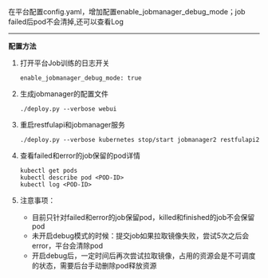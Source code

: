 在平台配置config.yaml，增加配置enable_jobmanager_debug_mode；job failed后pod不会清掉,还可以查看Log

---

**配置方法**

1. 打开平台Job训练的日志开关

    `enable_jobmanager_debug_mode: true`

2. 生成jobmanager的配置文件

   `./deploy.py --verbose webui`


3. 重启restfulapi和jobmanager服务

   `./deploy.py --verbose kubernetes stop/start jobmanager2 restfulapi2 `

4. 查看failed和error的job保留的pod详情

   ```
   kubectl get pods
   kubectl describe pod <POD-ID>
   kubectl log <POD-ID>
   ```
   
5. 注意事项：

    * 目前只针对failed和error的job保留pod，killed和finished的job不会保留pod
    * 未开启debug模式的时候：提交job如果拉取镜像失败，尝试5次之后会error，平台会清除pod
    * 开启debug后，一定时间后再次尝试拉取镜像，占用的资源会是不可调度的状态，需要后台手动删除pod释放资源
